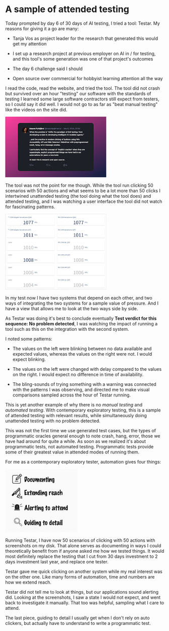 # A sample of attended testing

Today prompted by day 6 of 30 days of AI testing, I tried a tool: Testar. My reasons for giving it a go are many: 

* Tanja Vos as project leader for the research that generated this would get my attention

* I set up a research project at previous employer on AI in / for testing, and this tool's some generation was one of that project's outcomes

* The day 6 challenge said I should

* Open source over commercial for hobbyist learning attention all the way

I read the code, read the website, and tried the tool. The tool did not crash but survived over an hour "testing" our software with the standards of testing I learned some large software contractors still expect from testers, so I could say it did well. I would not go to as far as "beat manual testing" like the videos on the site did. 

![Post on mastodon](mastopoet.jpeg)

The tool was not the point for me though. While the tool run clicking 50 scenarios with 50 actions and what seems to be a lot more than 50 clicks I intertwined unattended testing (the tool doing what the tool does) and attended testing, and I was watching a user interface the tool did not watch for fascinating patterns. 

![AviMet NG UI](AviMet.png) 

In my test now I have two systems that depend on each other, and two ways of integrating the two systems for a sample value of pressure. And I have a view that allows me to look at the two ways side by side. 

As Testar was doing it's best to conclude eventually **Test verdict for this sequence: No problem detected**, I was watching the impact of running a tool such as this on the integration with the second system. 

I noted some patterns: 

* The values on the left were blinking between no data available and expected values, whereas the values on the right were not. I would expect blinking. 

* The values on the left were changed with delay compared to the values on the right. I would expect no difference in time of availability. 

* The bling-sounds of trying something with a warning was connected with the patterns I was observing, and directed me to make visual comparisons sampled across the hour of Testar running. 

This is yet another example of why there is no *manual testing* and *automated testing*. With contemporary exploratory testing, this is a sample of attended testing with relevant results, while simultaneously doing unattended testing with no problem detected. 

This was not the first time we use generated test cases, but the types of programmatic oracles general enough to note crash, hang, error, those we have had around for quite a while. As soon as we realized it's about programmatic tests, not automated testing. Programmatic tests provide some of their greatest value in attended modes of running them. 

For me as a contemporary exploratory tester, automation gives four things: 

![Automation Gives 4](AutomationGives.png) 

Running Testar, I have now 50 scenarios of clicking with 50 actions with screenshots on my disk. That alone serves as documenting in ways I could theoretically benefit from if anyone asked me how we tested things. It would most definitely replace the testing that I cut from 30 days investment to 2 days investment last year, and replace one tester. 

Testar gave me quick clicking on another system while my real interest was on the other one. Like many forms of automation, time and numbers are how we extend reach. 

Testar did not tell me to look at things, but our applications sound alerting did. Looking at the screenshots, I saw a state I would not expect, and went back to investigate it manually. That too was helpful, sampling what I care to attend. 

The last piece, guiding to detail I usually get when I don't rely on auto clickers, but actually have to understand to write a programmatic test. 